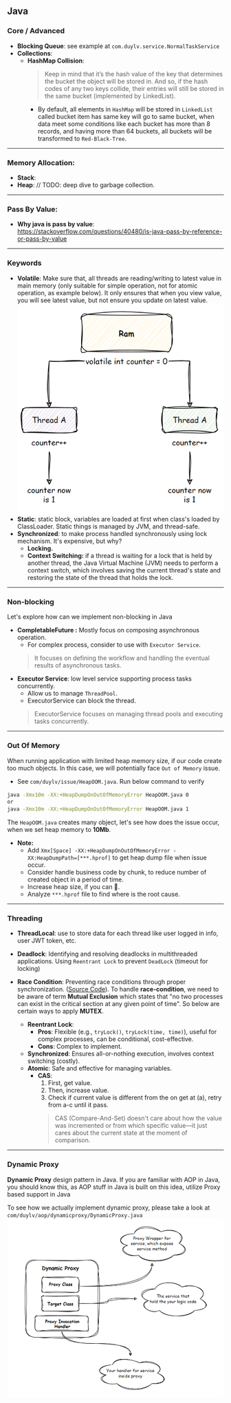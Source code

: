 ## Java

### Core / Advanced
- **Blocking Queue**: see example at `com.duylv.service.NormalTaskService`
- **Collections**:
  - **HashMap Collision**:
      > Keep in mind that it’s the hash value of the key that determines the bucket the object will be stored in. And so, if the hash codes of any two keys collide, their entries will still be stored in the same bucket (implemented by LinkedList).
    - By default, all elements in `HashMap` will be stored in `LinkedList` called bucket item has same key
    will go to same bucket, when data meet some conditions like each bucket has more than 8 records, and having more than
    64 buckets, all buckets will be transformed to `Red-Black-Tree`.
---

### Memory Allocation:
- **Stack**:
- **Heap**: // TODO: deep dive to garbage collection.

---

### Pass By Value:
- **Why java is pass by value**: https://stackoverflow.com/questions/40480/is-java-pass-by-reference-or-pass-by-value

---

### Keywords
- **Volatile**: Make sure that, all threads are reading/writing to latest value in main memory
(only suitable for simple operation, not for atomic operation, as example below). It only ensures that when you view value, 
you will see latest value, but not ensure you update on latest value. 
  ![img.png](media/img.png)
- **Static**: static block, variables are loaded at first when class's loaded by ClassLoader. Static things is managed by JVM, and thread-safe.
- **Synchronized**: to make process handled synchronously using lock mechanism. It's expensive, but why?
  - **Locking.**
  - **Context Switching:** if a thread is waiting for a lock that is held by another thread, the Java Virtual Machine (JVM) needs to perform a context switch, which involves saving the current thread's state and restoring the state of the thread that holds the lock.

---

### Non-blocking
Let's explore how can we implement non-blocking in Java
- **CompletableFuture :** Mostly focus on composing asynchronous operation.
  - For complex process, consider to use with `Executor Service`.
  > It focuses on defining the workflow and handling the eventual results of asynchronous tasks.
- **Executor Service**: low level service supporting process tasks concurrently.
  - Allow us to manage `ThreadPool`.
  - ExecutorService can block the thread.
  > ExecutorService focuses on managing thread pools and executing tasks concurrently.

---

### Out Of Memory
When running application with limited heap memory size, if our code create too much objects. In this case,
we will potentially face `Out of Memory` issue.
- See `com/duylv/issue/HeapOOM.java`. Run below command to verify
```bash
java -Xmx10m -XX:+HeapDumpOnOutOfMemoryError HeapOOM.java 0
or
java -Xmx10m -XX:+HeapDumpOnOutOfMemoryError HeapOOM.java 1
```
The `HeapOOM.java` creates many object, let's see how does the issue occur, when we set heap memory to **10Mb**.

- **Note:**
  - Add `Xmx[Space] -XX:+HeapDumpOnOutOfMemoryError -XX:HeapDumpPath=[***.hprof]` to get heap dump file when issue occur.
  - Consider handle business code by chunk, to reduce number of created object in a period of time.
  - Increase heap size, if you can 🙂.
  - Analyze `***.hprof` file to find where is the root cause.
---

### Threading
- **ThreadLocal**: use to store data for each thread like user logged in info, user JWT token, etc.
 

- **Deadlock**: Identifying and resolving deadlocks in multithreaded applications. Using `Reentrant Lock` to prevent `DeadLock` (timeout for locking)


- **Race Condition**: Preventing race conditions through proper synchronization. ([Source Code](https://github.com/duylv27/theory/tree/main/threading-sample/threading)).
  To handle **race-condition**, we need to be aware of term **Mutual Exclusion** which states that "no two processes can exist in the critical section at 
any given point of time". So below are certain ways to apply **MUTEX**.
  - **Reentrant Lock**:
    - **Pros**: Flexible (e.g., `tryLock()`, `tryLock(time, time)`), useful for complex processes, can be conditional, cost-effective.
    - **Cons**: Complex to implement.
  - **Synchronized**: Ensures all-or-nothing execution, involves context switching (costly).
  - **Atomic**: Safe and effective for managing variables.
    - **CAS**:
      1. First, get value.
      2. Then, increase value.
      3. Check if current value is different from the on get at (a), retry from a-c until it pass.
      > CAS (Compare-And-Set) doesn't care about how the value was incremented or from which specific value—it just cares about the current state at the moment of comparison.

---

### Dynamic Proxy

**Dynamic Proxy** design pattern in Java. If you are familiar with AOP in Java, you should know
this, as AOP stuff in Java is built on this idea, utilize Proxy based support in Java

To see how we actually implement dynamic proxy, please take a look at `com/duylv/aop/dynamicproxy/DynamicProxy.java`
![img.png](media/dynamic-proxy.png)